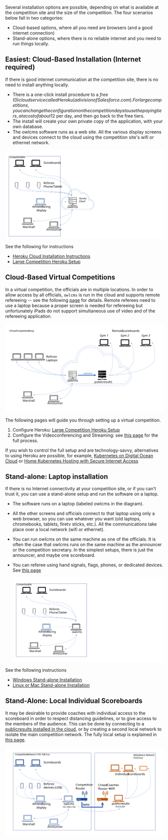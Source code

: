 Several installation options are possible, depending on what is available at the competition site and the size of the competition.  The four scenarios below fall in two categories:

- Cloud-based options, where all you need are browsers (and a good internet connection)
- Stand-alone options, where there is no reliable internet and you need to run things locally.

## Easiest: Cloud-Based Installation (Internet required)

If there is good internet communication at the competition site, there is no need to install anything locally. 

- There is a one-click install procedure to a *free* (0$) cloud service called Heroku (a division of Salesforce.com).  For large competitions, you can change the configuration on the competition days to use the paying tiers, at a cost of about 12$ per day, and then go back to the free tiers.
- The install will create your own private copy of the application, with your own database.
- The owlcms software runs as a web site. All the various display screens and devices connect to the cloud using the competition site's wifi or ethernet network.

![Slide9](img/PublicResults/CloudExplained/Slide9.SVG)

See the following for instructions

  * [Heroku Cloud Installation Instructions](Heroku)
  * [Large Competition Heroku Setup](HerokuLarge)

## Cloud-Based Virtual Competitions

In a virtual competition, the officials are in multiple locations.  In order to allow access by all officials, `owlcms` is run in the cloud and supports remote refereeing -- see the following [page](Refereeing#Mobile-Device-Refereeing) for details. Remote referees need to use a laptop because a proper screen is needed for refereeing but unfortunately iPads do not support simultaneous use of video and of the refereeing application.

![Slide5](img/PublicResults/CloudExplained/Slide5.SVG)

The following pages will guide you through setting up a virtual competition. 

1. Configure Heroku: [Large Competition Heroku Setup](HerokuLarge)
2. Configure the Videoconferencing and Streaming:  see [this page](VirtualOverview) for the full process.

If you wish to control the full setup and are technology-savvy, alternatives to using Heroku are possible, for example, [Kubernetes on Digital Ocean Cloud](DigitalOcean) or [Home Kubernetes Hosting with Secure Internet Access](k3d)

## Stand-alone: Laptop installation

If there is no Internet connectivity at your competition site, or if you can't trust it, you can use a stand-alone setup and run the software on a laptop.

- The software runs on a laptop (labeled owlcms in the diagram). 

- All the other screens and officials connect to that laptop using only a web browser, so you can use whatever you want (old laptops, chromebooks, tablets, firetv sticks, etc.).  All the communications take place over a local network (wifi or ethernet).

- You can run owlcms on the same machine as one of the officials.  It is often the case that owlcms runs on the same machine as the announcer or the competition secretary.  In the simplest setups, there is just the announcer, and maybe one scoreboard.

- You can referee using hand signals, flags, phones, or dedicated devices. See [this page](Refereeing)

  ![Slide1](img/PublicResults/CloudExplained/Slide7.SVG)

See the following instructions

  * [Windows Stand-alone Installation](LocalWindowsSetup)
  * [Linux or Mac Stand-alone Installation](LocalLinuxMacSetup)

## Stand-Alone: Local Individual Scoreboards

It may be desirable to provide coaches with individual access to the scoreboard in order to respect distancing guidelines, or to give access to the members of the audience. This can be done by connecting to a [publicresults installed in the cloud](), or by creating a second local network to isolate the main competition network.  The fully local setup is explained in [this page](PublicResults_Local).

![Slide1](img/PublicResults/LocalPublicResults/Slide1.SVG)

